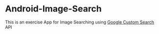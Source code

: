 # Android-Image-Search
This is an exercise App for Image Searching using [Google Custom Search](https://developers.google.com/custom-search/) API
